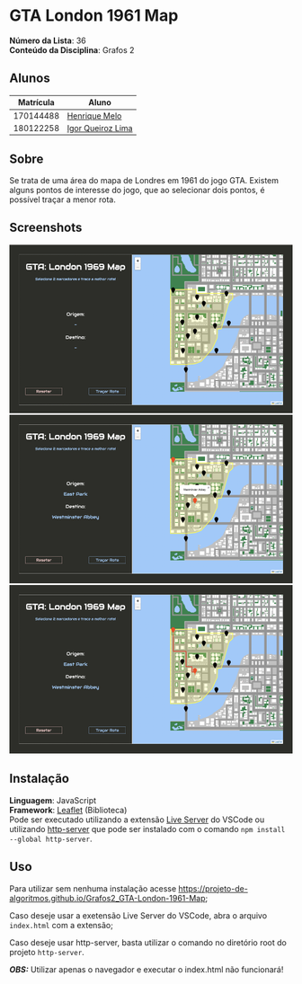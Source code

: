 # GTA London 1961 Map

**Número da Lista**: 36 </br>
**Conteúdo da Disciplina**: Grafos 2 </br>

## Alunos

| Matrícula | Aluno                                                |
| --------- | ---------------------------------------------------- |
| 170144488 | [Henrique Melo](https://github.com/HenriqueAmorim20) |
| 180122258 | [Igor Queiroz Lima](https://github.com/igorq937)     |

## Sobre

Se trata de uma área do mapa de Londres em 1961 do jogo GTA. Existem alguns pontos de interesse do jogo, que ao selecionar dois pontos, é possível traçar a menor rota.

## Screenshots

<img src="assets/print1.png" style="height: 300px;"/></br>
<img src="assets/print2.png" style="height: 300px;"/></br>
<img src="assets/print3.png" style="height: 300px;"/></br>


## Instalação

**Linguagem**: JavaScript </br>
**Framework**: [Leaflet](https://leafletjs.com/) (Biblioteca)</br>
Pode ser executado utilizando a extensão [Live Server](https://marketplace.visualstudio.com/items?itemName=ritwickdey.LiveServer) do VSCode ou utilizando [http-server](https://github.com/http-party/http-server) que pode ser instalado com o comando ``npm install --global http-server``.

## Uso

Para utilizar sem nenhuma instalação acesse https://projeto-de-algoritmos.github.io/Grafos2_GTA-London-1961-Map;

Caso deseje usar a exetensão Live Server do VSCode, abra o arquivo ``index.html`` com a extensão;

Caso deseje usar http-server, basta utilizar o comando no diretório root do projeto ``http-server``.

***OBS:*** Utilizar apenas o navegador e executar o index.html não funcionará!

